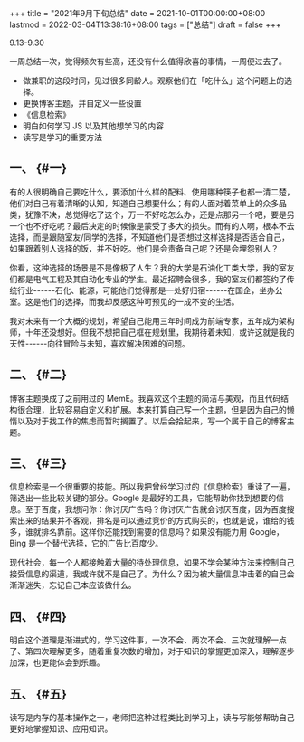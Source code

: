 +++
title = "2021年9月下旬总结"
date = 2021-10-01T00:00:00+08:00
lastmod = 2022-03-04T13:38:16+08:00
tags = ["总结"]
draft = false
+++

9.13-9.30

一周总结一次，觉得频次有些高，还没有什么值得欣喜的事情，一周便过去了。

-   做兼职的这段时间，见过很多同龄人。观察他们在「吃什么」这个问题上的选择。
-   更换博客主题，并自定义一些设置
-   《信息检索》
-   明白如何学习 JS 以及其他想学习的内容
-   读写是学习的重要方法


## 一、 {#一}

有的人很明确自己要吃什么，要添加什么样的配料、使用哪种筷子也都一清二楚，他们对自己有着清晰的认知，知道自己想要什么；有的人面对着菜单上的众多品类，犹豫不决，总觉得吃了这个，万一不好吃怎么办，还是点那另一个吧，要是另一个也不好吃呢？最后决定的时候像是蒙受了多大的损失。而有的人啊，根本不去选择，而是跟随室友/同学的选择，不知道他们是否想过这样选择是否适合自己，如果跟着别人选择的饭，并不好吃。他们是会责备自己呢？还是会埋怨别人？

你看，这种选择的场景是不是像极了人生？我的大学是石油化工类大学，我的室友们都是电气工程及其自动化专业的学生。最近招聘会很多，我的室友们都签约了传统行业------石化、能源，可能他们觉得那是一处好归宿------在国企，坐办公室。这是他们的选择，而我却反感这种可预见的一成不变的生活。

我对未来有一个大概的规划，希望自己能用三年时间成为前端专家，五年成为架构师，十年还没想好。但我不想把自己框在规划里，我期待着未知，或许这就是我的天性------向往冒险与未知，喜欢解决困难的问题。


## 二、 {#二}

博客主题换成了之前用过的
MemE。我喜欢这个主题的简洁与美观，而且代码结构很合理，比较容易自定义和扩展。本来打算自己写一个主题，但是因为自己的懒惰以及对于找工作的焦虑而暂时搁置了。以后会拾起来，写一个属于自己的博客主题。


## 三、 {#三}

信息检索是一个很重要的技能。所以我把曾经学习过的《信息检索》重读了一遍，筛选出一些比较关键的部分。Google
是最好的工具，它能帮助你找到想要的信息。至于百度，我想问你：你讨厌广告吗？你讨厌广告就会讨厌百度，因为百度搜索出来的结果并不客观，排名是可以通过竞价的方式购买的，也就是说，谁给的钱多，谁就排名靠前。这样你还能找到需要的信息吗？如果没有能力用
Google，Bing 是一个替代选择，它的广告比百度少。

现代社会，每一个人都接触着大量的待处理信息，如果不学会某种方法来控制自己接受信息的渠道，我或许就不是自己了。为什么？因为被大量信息冲击着的自己会渐渐迷失，忘记自己本应该做什么。


## 四、 {#四}

明白这个道理是渐进式的，学习这件事，一次不会、两次不会、三次就理解一点了、第四次理解更多，随着重复次数的增加，对于知识的掌握更加深入，理解逐步加深，也更能体会到乐趣。


## 五、 {#五}

读写是内存的基本操作之一，老师把这种过程类比到学习上，读与写能够帮助自己更好地掌握知识、应用知识。